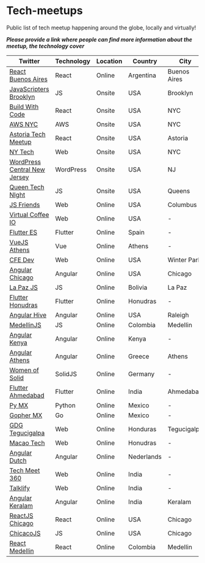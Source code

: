 # Tech-meetups

Public list of tech meetup happening around the globe, locally and virtually!

**_Please provide a link where people can find more information about the meetup, the technology cover_**

| Twitter                                                                          | Technology | Location | Country    | City         |
| -------------------------------------------------------------------------------- | ---------- | -------- | ---------- | ------------ |
| [React Buenos Aires](https://twitter.com/React_BA)                               | React      | Online   | Argentina  | Buenos Aires |
| [JavaScripters Brooklyn](https://www.meetup.com/brooklyn-javascripters)          | JS         | Onsite   | USA        | Brooklyn     |
| [Build With Code](https://www.meetup.com/Build-with-Code-New-York/)              | React      | Onsite   | USA        | NYC          |
| [AWS NYC](https://www.meetup.com/meetup-group-dhwkpvcj/)                         | AWS        | Onsite   | USA        | NYC          |
| [Astoria Tech Meetup](https://www.meetup.com/Astoria-Tech-Meetup/)               | React      | Onsite   | USA        | Astoria      |
| [NY Tech](https://www.meetup.com/ny-tech/)                                       | Web        | Onsite   | USA        | NYC          |
| [WordPress Central New Jersey](https://www.meetup.com/WordPress-Central-Jersey/) | WordPress  | Onsite   | USA        | NJ           |
| [Queen Tech NIght](https://www.meetup.com/Queens-Tech-Night/)                    | JS         | Onsite   | USA        | Queens       |
| [JS Friends](https://twitter.com/JSFriendsConf)                                  | Web        | Online   | USA        | Columbus     |
| [Virtual Coffee IO](https://twitter.com/VirtualCoffeeIO)                         | Web        | Online   | USA        | -            |
| [Flutter ES](https://twitter.com/flutter_es)                                     | Flutter    | Online   | Spain      | -            |
| [VueJS Athens](https://twitter.com/VueJSAthens)                                  | Vue        | Online   | Athens     | -            |
| [CFE Dev](https://twitter.com/cfe_dev)                                           | Web        | Online   | USA        | Winter Park  |
| [Angular Chicago](ttps://twitter.com/AngularChicago)                             | Angular    | Online   | USA        | Chicago      |
| [La Paz JS](ttps://twitter.com/LaPazJs)                                          | JS         | Online   | Bolivia    | La Paz       |
| [Flutter Honudras](https://twitter.com/FlutterHN)                                | Flutter    | Online   | Honudras   | -            |
| [Angular Hive](https://twitter.com/AngularHive)                                  | Angular    | Online   | USA        | Raleigh      |
| [MedellinJS](https://twitter.com/MedellinJS)                                     | JS         | Online   | Colombia   | Medellin     |
| [Angular Kenya](https://twitter.com/angular_kenya)                               | Angular    | Online   | Kenya      | -            |
| [Angular Athens](https://twitter.com/AthensAngular)                              | Angular    | Online   | Greece     | Athens       |
| [Women of Solid](https://www.womenofsolid.org/)                                  | SolidJS    | Online   | Germany    | -            |
| [Flutter Ahmedabad](https://twitter.com/FlutterAHM)                              | Flutter    | Online   | India      | Ahmedabad    |
| [Py MX](https://twitter.com/__PyMX__)                                            | Python     | Online   | Mexico     | -            |
| [Gopher MX](https://twitter.com/gophersmx)                                       | Go         | Online   | Mexico     | -            |
| [GDG Tegucigalpa](https://twitter.com/gdgtegus)                                  | Web        | Online   | Honduras   | Tegucigalpa  |
| [Macao Tech](https://twitter.com/MacaoTech)                                      | Web        | Online   | Honudras   | -            |
| [Angular Dutch](https://twitter.com/AngularDutch)                                | Angular    | Online   | Nederlands | -            |
| [Tech Meet 360](https://twitter.com/TechMeet360)                                 | Web        | Online   | India      | -            |
| [Talklify](https://twitter.com/talklify)                                         | Web        | Online   | India      | -            |
| [Angular Keralam](https://twitter.com/ng_keralam)                                | Angular    | Online   | India      | Keralam      |
| [ReactJS Chicago](https://twitter.com/ReactJSChicago)                            | React      | Online   | USA        | Chicago      |
| [ChicacoJS](https://twitter.com/Chicago_JS)                                      | JS         | Online   | USA        | Chicago      |
| [React Medellin](https://twitter.com/reactmedellin)                              | React      | Online   | Colombia   | Medellin     |

